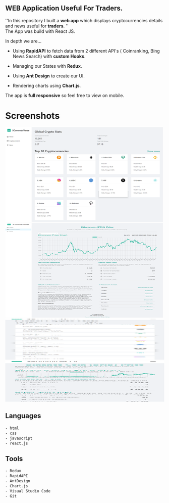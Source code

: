 ## WEB Application Useful For Traders.

''In this repository I built a **web app** which displays cryptocurrencies details and news useful for **traders**. ''<br>
The App was build with React JS.


In depth we are...

- Using **RapidAPI** to fetch data from 2 different API's ( Coinranking, Bing News Search) with **custom Hooks**.

- Managing our States with **Redux**.

- Using **Ant Design** to create our UI.

- Rendering charts using **Chart.js**.

The app is **full responsive** so feel free to view on mobile. 

# Screenshots

<img src="/src/images/Homepage-desktop.png" alt="Alt text" title="Optional title" width="500" height="300">
<img src="/src/images/Chart-desktop.png" alt="Alt text" title="Optional title" width="500" height="300">
<img src="/src/images/Cryptos-mobile.png" alt="Alt text" title="Optional title" width="100%" height="130">
<img src="/src/images/Chart-mobile.png" alt="Alt text" title="Optional title" width="100%" height="130">



## Languages
```
- html
- css
- javascript
- react.js
```


## Tools
```
- Redux
- RapidAPI
- AntDesign
- Chart.js
- Visual Studio Code
- Git
```
